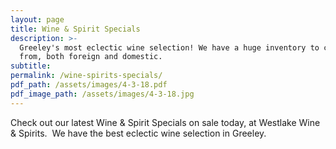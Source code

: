 ```yaml
---
layout: page
title: Wine & Spirit Specials
description: >-
  Greeley's most eclectic wine selection! We have a huge inventory to choose
  from, both foreign and domestic.
subtitle:
permalink: /wine-spirits-specials/
pdf_path: /assets/images/4-3-18.pdf
pdf_image_path: /assets/images/4-3-18.jpg
---
```


Check out our latest Wine & Spirit Specials on sale today, at Westlake Wine & Spirits.  We have the best eclectic wine selection in Greeley.